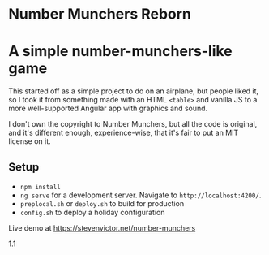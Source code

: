 # Number Munchers Reborn

# A simple number-munchers-like game

This started off as a simple project to do on an airplane, but people liked it, so I took it from
something made with an HTML `<table>` and vanilla JS to a more well-supported Angular app with graphics 
and sound.

I don't own the copyright to Number Munchers, but all the code is original, and it's different enough, experience-wise,
that it's fair to put an MIT license on it.

## Setup

* `npm install`
* `ng serve` for a development server. Navigate to `http://localhost:4200/`. 
* `preplocal.sh` or `deploy.sh` to build for production
* `config.sh` to deploy a holiday configuration

Live demo at https://stevenvictor.net/number-munchers

1.1